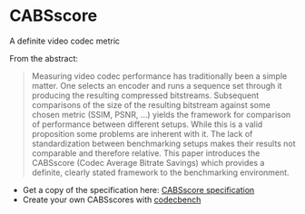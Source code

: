 CABSscore
=========

A definite video codec metric

From the abstract:

> Measuring video codec performance has traditionally been a simple matter. One selects an encoder and runs a sequence set through it producing the resulting compressed bitstreams. Subsequent comparisons of the size of the resulting bitstream against some chosen metric (SSIM, PSNR, ...) yields the framework for comparison of performance between different setups. While this is a valid proposition some problems are inherent with it. The lack of standardization between benchmarking setups makes their results not comparable and therefore relative. This paper introduces the CABSscore (Codec Average Bitrate Savings) which provides a definite, clearly stated framework to the benchmarking environment.


* Get a copy of the specification here:  [CABSscore specification] 
* Create your own CABSscores with [codecbench]


[CABSscore specification]:http://codecbench.nelalabs.com/cabs
[codecbench]:http://github.com/concalma/codecbench
[alberto vigata]:http://www.linkedin.com/in/vigata
